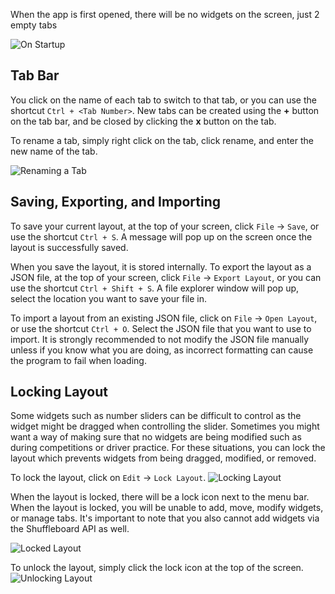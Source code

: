 When the app is first opened, there will be no widgets on the screen, just 2 empty tabs

![On Startup](https://github.com/Gold872/elastic-dashboard/blob/main/screenshots/app_navigation/empty_tabs.png)

## Tab Bar

You click on the name of each tab to switch to that tab, or you can use the shortcut `Ctrl + <Tab Number>`. New tabs can be created using the **+** button on the tab bar, and be closed by clicking the **x** button on the tab.

To rename a tab, simply right click on the tab, click rename, and enter the new name of the tab.

![Renaming a Tab](https://github.com/Gold872/elastic-dashboard/blob/main/screenshots/app_navigation/renaming_tab.png)

## Saving, Exporting, and Importing

To save your current layout, at the top of your screen, click `File` -> `Save`, or use the shortcut `Ctrl + S`. A message will pop up on the screen once the layout is successfully saved.

When you save the layout, it is stored internally. To export the layout as a JSON file, at the top of your screen, click `File` -> `Export Layout`, or you can use the shortcut `Ctrl + Shift + S`. A file explorer window will pop up, select the location you want to save your file in. 

To import a layout from an existing JSON file, click on `File` -> `Open Layout`, or use the shortcut `Ctrl + O`. Select the JSON file that you want to use to import. It is strongly recommended to not modify the JSON file manually unless if you know what you are doing, as incorrect formatting can cause the program to fail when loading.

## Locking Layout

Some widgets such as number sliders can be difficult to control as the widget might be dragged when controlling the slider. Sometimes you might want a way of making sure that no widgets are being modified such as during competitions or driver practice. For these situations, you can lock the layout which prevents widgets from being dragged, modified, or removed.

To lock the layout, click on `Edit` -> `Lock Layout`.
![Locking Layout](https://github.com/Gold872/elastic-dashboard/blob/main/screenshots/app_navigation/locking_layout.png)

When the layout is locked, there will be a lock icon next to the menu bar. When the layout is locked, you will be unable to add, move, modify widgets, or manage tabs. It's important to note that you also cannot add widgets via the Shuffleboard API as well.

![Locked Layout](https://github.com/Gold872/elastic-dashboard/blob/main/screenshots/app_navigation/locked_layout.png)

To unlock the layout, simply click the lock icon at the top of the screen.
![Unlocking Layout](https://github.com/Gold872/elastic-dashboard/blob/main/screenshots/app_navigation/unlocking_layout.png)